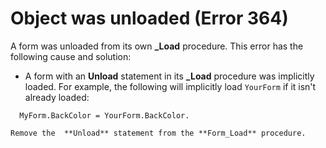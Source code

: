 
# Object was unloaded (Error 364)

A form was unloaded from its own  **_Load** procedure. This error has the following cause and solution:



- A form with an  **Unload** statement in its **_Load** procedure was implicitly loaded. For example, the following will implicitly load `YourForm` if it isn't already loaded:
    
```
  MyForm.BackColor = YourForm.BackColor. 

```


    Remove the  **Unload** statement from the **Form_Load** procedure.
    

